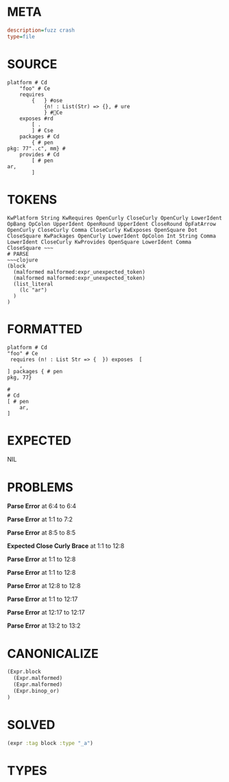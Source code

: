# META
~~~ini
description=fuzz crash
type=file
~~~
# SOURCE
~~~roc
platform # Cd
	"foo" # Ce
	requires
		{	} #ose
			{n! : List(Str) => {}, # ure
			} #Ce
	exposes #rd
		[ .
		] # Cse
	packages # Cd
		{ # pen
pkg: 77"..c", mm} #
	provides # Cd
		[ # pen
ar,
		]
~~~
# TOKENS
~~~text
KwPlatform String KwRequires OpenCurly CloseCurly OpenCurly LowerIdent OpBang OpColon UpperIdent OpenRound UpperIdent CloseRound OpFatArrow OpenCurly CloseCurly Comma CloseCurly KwExposes OpenSquare Dot CloseSquare KwPackages OpenCurly LowerIdent OpColon Int String Comma LowerIdent CloseCurly KwProvides OpenSquare LowerIdent Comma CloseSquare ~~~
# PARSE
~~~clojure
(block
  (malformed malformed:expr_unexpected_token)
  (malformed malformed:expr_unexpected_token)
  (list_literal
    (lc "ar")
  )
)
~~~
# FORMATTED
~~~roc
platform # Cd
"foo" # Ce
 requires (n! : List Str => {  }) exposes  [
	,
] packages { # pen
pkg, 77}

#
# Cd
[ # pen
	ar,
]
~~~
# EXPECTED
NIL
# PROBLEMS
**Parse Error**
at 6:4 to 6:4

**Parse Error**
at 1:1 to 7:2

**Parse Error**
at 8:5 to 8:5

**Expected Close Curly Brace**
at 1:1 to 12:8

**Parse Error**
at 1:1 to 12:8

**Parse Error**
at 1:1 to 12:8

**Parse Error**
at 12:8 to 12:8

**Parse Error**
at 1:1 to 12:17

**Parse Error**
at 12:17 to 12:17

**Parse Error**
at 13:2 to 13:2

# CANONICALIZE
~~~clojure
(Expr.block
  (Expr.malformed)
  (Expr.malformed)
  (Expr.binop_or)
)
~~~
# SOLVED
~~~clojure
(expr :tag block :type "_a")
~~~
# TYPES
~~~roc
~~~
